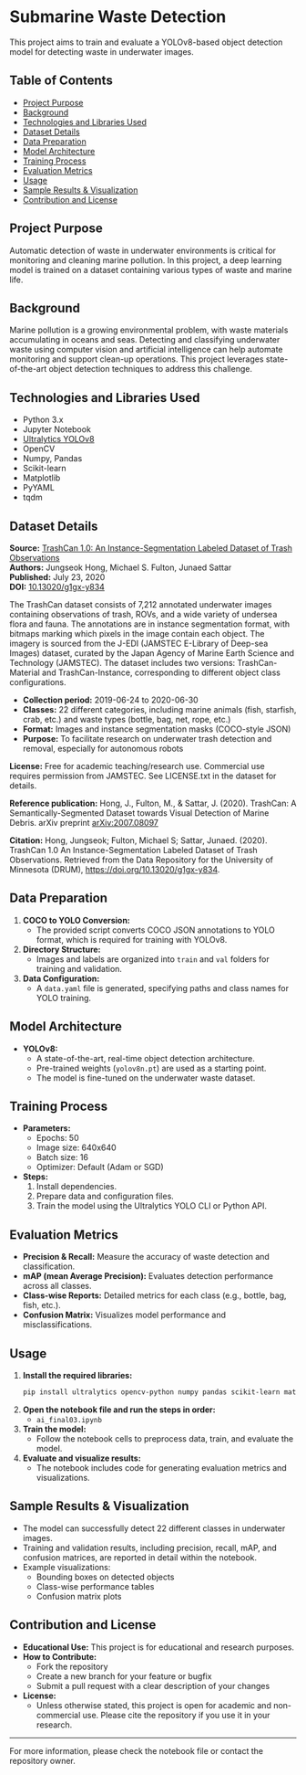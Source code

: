 # Submarine Waste Detection

This project aims to train and evaluate a YOLOv8-based object detection model for detecting waste in underwater images.

## Table of Contents
- [Project Purpose](#project-purpose)
- [Background](#background)
- [Technologies and Libraries Used](#technologies-and-libraries-used)
- [Dataset Details](#dataset-details)
- [Data Preparation](#data-preparation)
- [Model Architecture](#model-architecture)
- [Training Process](#training-process)
- [Evaluation Metrics](#evaluation-metrics)
- [Usage](#usage)
- [Sample Results & Visualization](#sample-results--visualization)
- [Contribution and License](#contribution-and-license)

## Project Purpose
Automatic detection of waste in underwater environments is critical for monitoring and cleaning marine pollution. In this project, a deep learning model is trained on a dataset containing various types of waste and marine life.

## Background
Marine pollution is a growing environmental problem, with waste materials accumulating in oceans and seas. Detecting and classifying underwater waste using computer vision and artificial intelligence can help automate monitoring and support clean-up operations. This project leverages state-of-the-art object detection techniques to address this challenge.

## Technologies and Libraries Used
- Python 3.x
- Jupyter Notebook
- [Ultralytics YOLOv8](https://github.com/ultralytics/ultralytics)
- OpenCV
- Numpy, Pandas
- Scikit-learn
- Matplotlib
- PyYAML
- tqdm

## Dataset Details
**Source:** [TrashCan 1.0: An Instance-Segmentation Labeled Dataset of Trash Observations](https://conservancy.umn.edu/items/6dd6a960-c44a-4510-a679-efb8c82ebfb7)  
**Authors:** Jungseok Hong, Michael S. Fulton, Junaed Sattar  
**Published:** July 23, 2020  
**DOI:** [10.13020/g1gx-y834](https://doi.org/10.13020/g1gx-y834)

The TrashCan dataset consists of 7,212 annotated underwater images containing observations of trash, ROVs, and a wide variety of undersea flora and fauna. The annotations are in instance segmentation format, with bitmaps marking which pixels in the image contain each object. The imagery is sourced from the J-EDI (JAMSTEC E-Library of Deep-sea Images) dataset, curated by the Japan Agency of Marine Earth Science and Technology (JAMSTEC). The dataset includes two versions: TrashCan-Material and TrashCan-Instance, corresponding to different object class configurations.

- **Collection period:** 2019-06-24 to 2020-06-30
- **Classes:** 22 different categories, including marine animals (fish, starfish, crab, etc.) and waste types (bottle, bag, net, rope, etc.)
- **Format:** Images and instance segmentation masks (COCO-style JSON)
- **Purpose:** To facilitate research on underwater trash detection and removal, especially for autonomous robots

**License:** Free for academic teaching/research use. Commercial use requires permission from JAMSTEC. See LICENSE.txt in the dataset for details.

**Reference publication:**
Hong, J., Fulton, M., & Sattar, J. (2020). TrashCan: A Semantically-Segmented Dataset towards Visual Detection of Marine Debris. arXiv preprint [arXiv:2007.08097](https://arxiv.org/abs/2007.08097)

**Citation:**
Hong, Jungseok; Fulton, Michael S; Sattar, Junaed. (2020). TrashCan 1.0 An Instance-Segmentation Labeled Dataset of Trash Observations. Retrieved from the Data Repository for the University of Minnesota (DRUM), https://doi.org/10.13020/g1gx-y834.

## Data Preparation
1. **COCO to YOLO Conversion:**
   - The provided script converts COCO JSON annotations to YOLO format, which is required for training with YOLOv8.
2. **Directory Structure:**
   - Images and labels are organized into `train` and `val` folders for training and validation.
3. **Data Configuration:**
   - A `data.yaml` file is generated, specifying paths and class names for YOLO training.

## Model Architecture
- **YOLOv8:**
  - A state-of-the-art, real-time object detection architecture.
  - Pre-trained weights (`yolov8n.pt`) are used as a starting point.
  - The model is fine-tuned on the underwater waste dataset.

## Training Process
- **Parameters:**
  - Epochs: 50
  - Image size: 640x640
  - Batch size: 16
  - Optimizer: Default (Adam or SGD)
- **Steps:**
  1. Install dependencies.
  2. Prepare data and configuration files.
  3. Train the model using the Ultralytics YOLO CLI or Python API.

## Evaluation Metrics
- **Precision & Recall:** Measure the accuracy of waste detection and classification.
- **mAP (mean Average Precision):** Evaluates detection performance across all classes.
- **Class-wise Reports:** Detailed metrics for each class (e.g., bottle, bag, fish, etc.).
- **Confusion Matrix:** Visualizes model performance and misclassifications.

## Usage
1. **Install the required libraries:**
   ```bash
   pip install ultralytics opencv-python numpy pandas scikit-learn matplotlib pyyaml tqdm
   ```
2. **Open the notebook file and run the steps in order:**
   - `ai_final03.ipynb`
3. **Train the model:**
   - Follow the notebook cells to preprocess data, train, and evaluate the model.
4. **Evaluate and visualize results:**
   - The notebook includes code for generating evaluation metrics and visualizations.

## Sample Results & Visualization
- The model can successfully detect 22 different classes in underwater images.
- Training and validation results, including precision, recall, mAP, and confusion matrices, are reported in detail within the notebook.
- Example visualizations:
  - Bounding boxes on detected objects
  - Class-wise performance tables
  - Confusion matrix plots

## Contribution and License
- **Educational Use:** This project is for educational and research purposes.
- **How to Contribute:**
  - Fork the repository
  - Create a new branch for your feature or bugfix
  - Submit a pull request with a clear description of your changes
- **License:**
  - Unless otherwise stated, this project is open for academic and non-commercial use. Please cite the repository if you use it in your research.

---

For more information, please check the notebook file or contact the repository owner.

